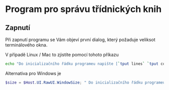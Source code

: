 # Program pro správu třídnických knih

## Zapnutí
Při zapnutí programu se Vám objeví první dialog, který požaduje veliksot terminálového okna. 

V případě Linux / Mac to zjistíte pomocí tohoto příkazu
```bash
echo "Do inicializačního řádku programeu napište [`tput lines` `tput cols`] (bez závorek)"
```

Alternativa pro Windows je 
```powershell
$size = $Host.UI.RawUI.WindowSize; " Do inicializačního řádku programeu napište [$($size.Height) $($size.Width)] (bez závorek)"
```
